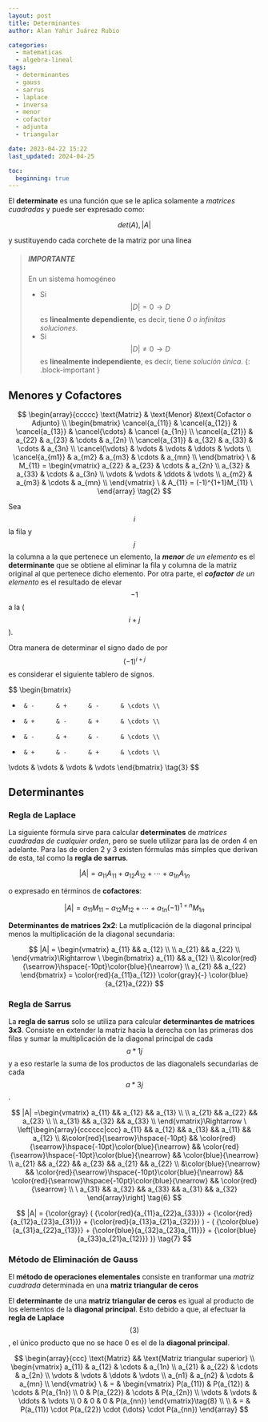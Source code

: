 ```yaml
---
layout: post
title: Determinantes
author: Alan Yahir Juárez Rubio

categories:
  - matematicas
  - algebra-lineal
tags:
  - determinantes
  - gauss
  - sarrus
  - laplace
  - inversa
  - menor
  - cofactor
  - adjunta
  - triangular

date: 2023-04-22 15:22
last_updated: 2024-04-25

toc:
  beginning: true
---
```


El **determinate** es una función que se le aplica solamente a _matrices
cuadradas_ y puede ser expresado como:

$$det(A), |A| \tag{1}$$

y sustituyendo cada corchete de la matriz por una línea

> ##### IMPORTANTE
>
> En un sistema homogéneo
>
> - Si $$ |D| = 0 \to D $$ es **linealmente dependiente**, es decir, tiene _0 o
>   infinitas soluciones_.
> - Si $$ |D| \neq 0 \to D $$ es **linealmente independiente**, es decir, tiene
>   _solución única_.
{: .block-important }

## Menores y Cofactores

$$
\begin{array}{ccccc}
  \text{Matriz} & \text{Menor} &\text{Cofactor o Adjunto}
  \\
  \begin{bmatrix} \cancel{a_{11}} & \cancel{a_{12}} & \cancel{a_{13}} & \cancel{\cdots} & \cancel {a_{1n}} \\
    \cancel{a_{21}}               & a_{22}          & a_{23}          & \cdots & a_{2n} \\
    \cancel{a_{31}}               & a_{32}          & a_{33}          & \cdots & a_{3n} \\
    \cancel{\vdots}               & \vdots          & \vdots          & \ddots & \vdots \\
    \cancel{a_{m1}}               & a_{m2}          & a_{m3}          & \cdots & a_{mn} \\
  \end{bmatrix}
  \ & M_{11} =
  \begin{vmatrix}
    a_{22} & a_{23} & \cdots & a_{2n} \\
    a_{32} & a_{33} & \cdots & a_{3n} \\
    \vdots & \vdots & \ddots & \vdots \\
    a_{m2} & a_{m3} & \cdots & a_{mn} \\
  \end{vmatrix}
  \
  & A_{11} = (-1)^{1+1}M_{11}
  \
\end{array} \tag{2}
$$

Sea $$ i $$ la fila y $$ j $$ la columna a la que pertenece un elemento,
la _**menor** de un elemento_ es el **determinante** que se obtiene al eliminar
la fila y columna de la matriz original al que pertenece dicho elemento. Por
otra parte, el _**cofactor** de un elemento_ es el resultado de elevar $$ -1 $$
a la ( $$ i + j $$ ).

Otra manera de determinar el signo dado de por $$ (-1)^{i+j} $$ es considerar el
siguiente tablero de signos.

$$
\begin{bmatrix}
  +      & -      & +      & -      & \cdots \\
  -      & +      & -      & +      & \cdots \\
  +      & -      & +      & -      & \cdots \\
  -      & +      & -      & +      & \cdots \\
  \vdots & \vdots & \vdots & \vdots
\end{bmatrix} \tag{3}
$$

## Determinantes

### Regla de Laplace

La siguiente fórmula sirve para calcular **determinates** de _matrices
cuadradas de cualquier orden_, pero se suele utilizar para las de orden 4 en
adelante. Para las de orden 2 y 3 existen fórmulas más simples que derivan de
esta, tal como la **regla de sarrus**.

$$|A| = a_{11}A_{11} + a_{12}A_{12} + \cdots + a_{1n}A_{1n} \tag{4}$$

o expresado en términos de **cofactores**:

$$|A| = a_{11}M_{11} - a_{12}M_{12} + \cdots + a_{1n}(-1)^{1+n}M_{1n} \tag{5}$$

**Determinantes de matrices 2x2**: La mutlplicación de la diagonal principal
menos la multiplicación de la diagonal secundaria:

$$
|A| =
\begin{vmatrix}
  a_{11} && a_{12} \\
  \\
  a_{21} && a_{22} \\
\end{vmatrix}\Rightarrow
\
\begin{bmatrix}
  a_{11} && a_{12} \\
    &\color{red}{\searrow}\hspace{-10pt}\color{blue}{\nearrow} \\
  a_{21} && a_{22}
\end{bmatrix} = \color{red}{a_{11}a_{12}} \color{gray}{-}
\color{blue}{a_{21}a_{22}}
$$

### Regla de Sarrus

La **regla de sarrus** solo se utiliza para calcular **determinantes de
matrices 3x3**. Consiste en extender la matriz hacia la derecha con las
primeras dos filas y sumar la multiplicación de la diagonal principal de cada
$$ a*1j $$ y a eso restarle la suma de los productos de las diagonaleIs
secundarias de cada $$ a*{3j} $$ .

$$
|A| =\begin{vmatrix}
  a_{11} && a_{12} && a_{13} \\
  \\
  a_{21} && a_{22} && a_{23} \\
  \\
  a_{31} && a_{32} && a_{33} \\
\end{vmatrix}\Rightarrow
\
\left[\begin{array}{cccccc|ccc}
  a_{11} && a_{12} && a_{13} && a_{11} && a_{12}
  \\
  &\color{red}{\searrow}\hspace{-10pt}
    && \color{red}{\searrow}\hspace{-10pt}\color{blue}{\nearrow}
    && \color{red}{\searrow}\hspace{-10pt}\color{blue}{\nearrow}
    && \color{blue}{\nearrow}
  \\
  a_{21} && a_{22} && a_{23} && a_{21} && a_{22}
  \\
  &\color{blue}{\nearrow}
    && \color{red}{\searrow}\hspace{-10pt}\color{blue}{\nearrow}
    && \color{red}{\searrow}\hspace{-10pt}\color{blue}{\nearrow}
    && \color{red}{\searrow} \\
  \
  a_{31} && a_{32} && a_{33} && a_{31} && a_{32}
\end{array}\right] \tag{6}
$$

$$
|A| =
  {\color{gray} (
    {\color{red}{a_{11}a_{22}a_{33}}}
      +
    {\color{red}{a_{12}a_{23}a_{31}}}
      +
    {\color{red}{a_{13}a_{21}a_{32}}}
  ) - (
    {\color{blue}{a_{31}a_{22}a_{13}}}
      +
    {\color{blue}{a_{32}a_{23}a_{11}}}
      +
    {\color{blue}{a_{33}a_{21}a_{12}}}
  )}
\tag{7}
$$

<!-- 123, 231, 312 -->

### Método de Eliminación de Gauss

El **método de operaciones elementales** consiste en tranformar una _matriz
cuadrada_ determinada en una **matriz triangular de ceros**

El **determinante** de una **matriz triangular de ceros** es igual al producto
de los elementos de la **diagonal principal**. Esto debido a que, al efectuar
la **regla de Laplace** $$ (3) $$ , el único producto que no se hace 0 es el de
la **diagonal principal**.

$$
\begin{array}{ccc}
  \text{Matriz} && \text{Matriz triangular superior}
  \\
  \begin{vmatrix}
    a_{11} & a_{12} & \cdots & a_{1n} \\
    a_{21} & a_{22} & \cdots & a_{2n} \\
    \vdots & \vdots & \ddots & \vdots \\
    a_{n1} & a_{n2} & \cdots & a_{mn}
    \\
  \end{vmatrix}
  \ & = &
  \begin{vmatrix}
    P(a_{11}) & P(a_{12}) & \cdots & P(a_{1n}) \\
    0         & P(a_{22}) & \cdots & P(a_{2n}) \\
    \vdots    & \vdots    & \ddots & \vdots \\
    0         & 0         & 0      & P(a_{nn})
  \end{vmatrix}\tag{8}
  \\ \\
  & = &
    P(a_{11}) \cdot P(a_{22}) \cdot {\dots} \cdot P(a_{nn})
\end{array}
$$
